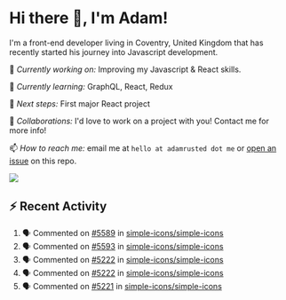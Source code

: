 # Hi there 👋, I'm Adam!

I'm a front-end developer living in Coventry, United Kingdom that has recently started his journey into Javascript development.

🔨 *Currently working on:* Improving my Javascript & React skills.

🌱 *Currently learning:* GraphQL, React, Redux

🎯 *Next steps:* First major React project

🤝 *Collaborations:* I'd love to work on a project with you! Contact me for more info!

📫 *How to reach me:* email me at `hello at adamrusted dot me` or [open an issue](https://github.com/adamrusted/adamrusted/issues/new) on this repo.

<a href="https://www.buymeacoffee.com/adamrusted" target="_blank"><img src="https://img.shields.io/static/v1?label=Buy%20Me%20A%20Coffee&message=adamrusted&color=FFDD00&logo=buy-me-a-coffee&logoColor=white"/></a>

## :zap: Recent Activity
<!--START_SECTION:activity-->
1. 🗣 Commented on [#5589](https://github.com/simple-icons/simple-icons/issues/5589) in [simple-icons/simple-icons](https://github.com/simple-icons/simple-icons)
2. 🗣 Commented on [#5593](https://github.com/simple-icons/simple-icons/issues/5593) in [simple-icons/simple-icons](https://github.com/simple-icons/simple-icons)
3. 🗣 Commented on [#5222](https://github.com/simple-icons/simple-icons/issues/5222) in [simple-icons/simple-icons](https://github.com/simple-icons/simple-icons)
4. 🗣 Commented on [#5222](https://github.com/simple-icons/simple-icons/issues/5222) in [simple-icons/simple-icons](https://github.com/simple-icons/simple-icons)
5. 🗣 Commented on [#5221](https://github.com/simple-icons/simple-icons/issues/5221) in [simple-icons/simple-icons](https://github.com/simple-icons/simple-icons)
<!--END_SECTION:activity-->
